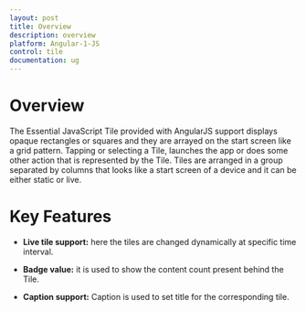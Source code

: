 ```yaml
---
layout: post
title: Overview
description: overview
platform: Angular-1-JS
control: tile
documentation: ug
---
```


# Overview

The Essential JavaScript Tile provided with AngularJS support displays opaque rectangles or squares and they are arrayed on the start screen like a grid pattern. Tapping or selecting a Tile, launches the app or does some other action that is represented by the Tile. Tiles are arranged in a group separated by columns that looks like a start screen of a device and it can be either static or live.

# Key Features

*	**Live tile support:** here the tiles are changed dynamically at specific time interval.

*	**Badge value:** it is used to show the content count present behind the Tile.
 
*	**Caption support:** Caption is used to set title for the corresponding tile. 